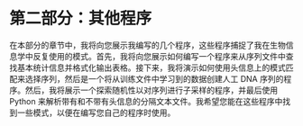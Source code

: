 # 第二部分：其他程序

在本部分的章节中，我将向您展示我编写的几个程序，这些程序捕捉了我在生物信息学中反复使用的模式。首先，我将向您展示如何编写一个程序来从序列文件中查找基本统计信息并格式化输出表格。接下来，我将演示如何使用头信息上的模式匹配来选择序列，然后是一个将从训练文件中学习到的数据创建人工 DNA 序列的程序。然后，我将展示一个探索随机性以对序列进行子采样的程序，并最后使用 Python 来解析带有和不带有头信息的分隔文本文件。我希望您能在这些程序中找到一些模式，以便在编写您自己的程序时使用。
